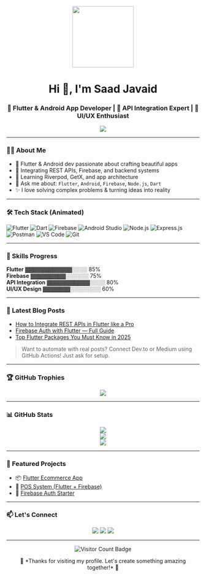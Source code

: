 <p align="center">
  <img src="https://media.giphy.com/media/QTfX9Ejfra3ZmNxh6B/giphy.gif" width="160" />
</p>

<h1 align="center">Hi 👋, I'm Saad Javaid</h1>
<h3 align="center">🚀 Flutter & Android App Developer | 🔌 API Integration Expert | 🎨 UI/UX Enthusiast</h3>

<p align="center">
  <img src="https://readme-typing-svg.demolab.com?font=Fira+Code&weight=500&pause=1000&color=00FFD9&center=true&vCenter=true&width=435&lines=Building+mobile+apps+with+Flutter;Integrating+powerful+REST+APIs;Designing+clean+UI%2FUX;Lifelong+learner+%26+debugger" />
</p>

---

### 👨‍💻 About Me

- 📱 Flutter & Android dev passionate about crafting beautiful apps  
- 🔌 Integrating REST APIs, Firebase, and backend systems  
- 🧠 Learning Riverpod, GetX, and app architecture  
- 💬 Ask me about: `Flutter`, `Android`, `Firebase`, `Node.js`, `Dart`  
- ✨ I love solving complex problems & turning ideas into reality  

---

### 🛠️ Tech Stack (Animated)

![Flutter](https://img.shields.io/badge/Flutter-02569B?style=for-the-badge&logo=flutter&logoColor=white&labelColor=000000)
![Dart](https://img.shields.io/badge/Dart-0175C2?style=for-the-badge&logo=dart&logoColor=white)
![Firebase](https://img.shields.io/badge/Firebase-ffca28?style=for-the-badge&logo=firebase&logoColor=black)
![Android Studio](https://img.shields.io/badge/Android%20Studio-3DDC84?style=for-the-badge&logo=android-studio&logoColor=white)
![Node.js](https://img.shields.io/badge/Node.js-339933?style=for-the-badge&logo=nodedotjs&logoColor=white)
![Express.js](https://img.shields.io/badge/Express.js-000000?style=for-the-badge&logo=express&logoColor=white)
![Postman](https://img.shields.io/badge/Postman-FF6C37?style=for-the-badge&logo=postman&logoColor=white)
![VS Code](https://img.shields.io/badge/VSCode-007ACC?style=for-the-badge&logo=visual-studio-code&logoColor=white)
![Git](https://img.shields.io/badge/Git-F05032?style=for-the-badge&logo=git&logoColor=white)

---

### 🧠 Skills Progress

**Flutter** ▓▓▓▓▓▓▓▓▓▓▓▓░░░░ 85%  
**Firebase** ▓▓▓▓▓▓▓▓▓░░░░░░ 75%  
**API Integration** ▓▓▓▓▓▓▓▓▓▓▓░░░░ 80%  
**UI/UX Design** ▓▓▓▓▓▓▓░░░░░░░░ 60%

---

### 📰 Latest Blog Posts

<!-- BLOG-POST-LIST:START -->
<!-- Replace this with a blog feed or remove if you don’t write blogs -->
- [How to Integrate REST APIs in Flutter like a Pro](https://yourblog.com/flutter-rest-api)
- [Firebase Auth with Flutter — Full Guide](https://yourblog.com/firebase-auth)
- [Top Flutter Packages You Must Know in 2025](https://yourblog.com/top-flutter-packages)
<!-- BLOG-POST-LIST:END -->

> Want to automate with real posts? Connect Dev.to or Medium using GitHub Actions! Just ask for setup.

---

### 🏆 GitHub Trophies

<p align="center">
  <img src="https://github-profile-trophy.vercel.app/?username=saad-javaid-me&theme=algolia&margin-w=10&no-frame=true&title=Followers,Stars,Commit,Repositories" />
</p>

---

### 📊 GitHub Stats

<p align="center">
  <img src="https://github-readme-stats.vercel.app/api?username=saad-javaid-me&show_icons=true&theme=tokyonight" />
  <br />
  <img src="https://streak-stats.demolab.com?user=saad-javaid-me&theme=tokyonight&hide_border=true" />
  <br />
  <img src="https://github-readme-activity-graph.vercel.app/graph?username=saad-javaid-me&theme=react-dark" />
</p>

---

### 🚀 Featured Projects

- 📦 [Flutter Ecommerce App](https://github.com/saad-javaid-me/flutter-ecommerce)
- 📲 [POS System (Flutter + Firebase)](https://github.com/saad-javaid-me/flutter-pos-system)
- 🔐 [Firebase Auth Starter](https://github.com/saad-javaid-me/firebase-auth-flutter)

---

### 📫 Let's Connect

<p align="center">
  <a href="mailto:saadrajput684@gmail.com"><img src="https://img.shields.io/badge/email-D14836?style=for-the-badge&logo=gmail&logoColor=white"/></a>
  <a href="https://linkedin.com/in/saadjavaid"><img src="https://img.shields.io/badge/linkedin-0A66C2?style=for-the-badge&logo=linkedin&logoColor=white"/></a>
  <a href="https://github.com/saad-javaid-me"><img src="https://img.shields.io/badge/github-181717?style=for-the-badge&logo=github&logoColor=white"/></a>
</p>

---

<p align="center">
  <img src="https://visitor-badge.laobi.icu/badge?page_id=saad-javaid-me" alt="Visitor Count Badge" />
</p>

<p align="center">
  🌟 *Thanks for visiting my profile. Let's create something amazing together!* 🚀
</p>
